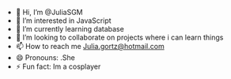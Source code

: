 - 👋 Hi, I’m @JuliaSGM
- 👀 I’m interested in JavaScript
- 🌱 I’m currently learning database
- 💞️ I’m looking to collaborate on projects where i can learn things
- 📫 How to reach me Julia.gortz@hotmail.com
- 😄 Pronouns: .She
- ⚡ Fun fact: Im a cosplayer

<!---
JuliaSGM/JuliaSGM is a ✨ special ✨ repository because its `README.md` (this file) appears on your GitHub profile.
You can click the Preview link to take a look at your changes.
--->
